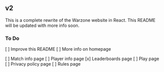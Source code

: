 ## v2
This is a complete rewrite of the Warzone website in React. This README will be updated with more info soon.

### To Do 
[ ] Improve this README
[ ] More info on homepage

[ ] Match info page
[ ] Player info page
[x] Leaderboards page
[ ] Play page
[ ] Privacy policy page
[ ] Rules page
